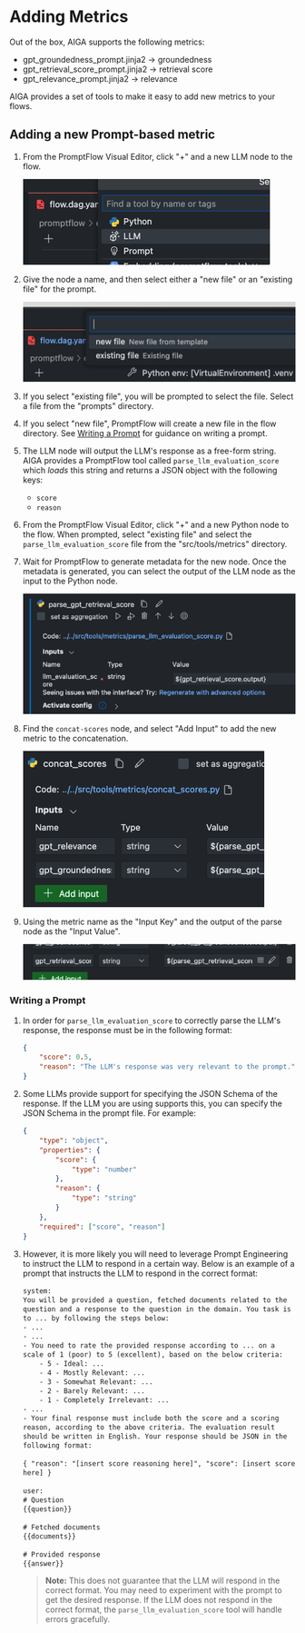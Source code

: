 # Adding Metrics

Out of the box, AIGA supports the following metrics:

- gpt_groundedness_prompt.jinja2 -> groundedness
- gpt_retrieval_score_prompt.jinja2 -> retrieval score
- gpt_relevance_prompt.jinja2 -> relevance

AIGA provides a set of tools to make it easy to add new metrics to your flows.

## Adding a new Prompt-based metric

1. From the PromptFlow Visual Editor, click "+" and a new LLM node to the flow.

    ![Add LLM](./assets/add-llm.png)

1. Give the node a name, and then select either a "new file" or an "existing file" for the prompt.

    ![File Selection](./assets/file-selection.png)

1. If you select "existing file", you will be prompted to select the file. Select a file from the "prompts" directory.

1. If you select "new file", PromptFlow will create a new file in the flow directory. See [Writing a Prompt](#writing-a-prompt) for guidance on writing a prompt.

1. The LLM node will output the LLM's response as a free-form string. AIGA provides a PromptFlow tool called `parse_llm_evaluation_score` which *loads* this string and returns a JSON object with the following keys:

    - `score`
    - `reason`

1. From the PromptFlow Visual Editor, click "+" and a new Python node to the flow. When prompted, select "existing file" and select the `parse_llm_evaluation_score` file from the "src/tools/metrics" directory.

1. Wait for PromptFlow to generate metadata for the new node. Once the metadata is generated, you can select the output of the LLM node as the input to the Python node.

    ![Parse Node](./assets/parse-node.png)

1. Find the `concat-scores` node, and select "Add Input" to add the new metric to the concatenation.

    ![Concat Scores](./assets/concat-scores.png)

1. Using the metric name as the "Input Key" and the output of the parse node as the "Input Value".

    ![Add Input](./assets/add-input.png)

### Writing a Prompt

1. In order for `parse_llm_evaluation_score` to correctly parse the LLM's response, the response must be in the following format:

    ```json
    {
        "score": 0.5,
        "reason": "The LLM's response was very relevant to the prompt."
    }
    ```

1. Some LLMs provide support for specifying the JSON Schema of the response. If the LLM you are using supports this, you can specify the JSON Schema in the prompt file. For example:

    ```json
    {
        "type": "object",
        "properties": {
            "score": {
                "type": "number"
            },
            "reason": {
                "type": "string"
            }
        },
        "required": ["score", "reason"]
    }
    ```

1. However, it is more likely you will need to leverage Prompt Engineering to instruct the LLM to respond in a certain way. Below is an example of a prompt that instructs the LLM to respond in the correct format:

    ```jinja2
    system:
    You will be provided a question, fetched documents related to the question and a response to the question in the domain. You task is to ... by following the steps below:
    - ...
    - ...
    - You need to rate the provided response according to ... on a scale of 1 (poor) to 5 (excellent), based on the below criteria:
        - 5 - Ideal: ...
        - 4 - Mostly Relevant: ...
        - 3 - Somewhat Relevant: ...
        - 2 - Barely Relevant: ...
        - 1 - Completely Irrelevant: ...
    - ...
    - Your final response must include both the score and a scoring reason, according to the above criteria. The evaluation result should be written in English. Your response should be JSON in the following format:

    { "reason": "[insert score reasoning here]", "score": [insert score here] }

    user:
    # Question
    {{question}}

    # Fetched documents
    {{documents}}

    # Provided response
    {{answer}}
    ```

    > **Note:** This does not guarantee that the LLM will respond in the correct format. You may need to experiment with the prompt to get the desired response. If the LLM does not respond in the correct format, the `parse_llm_evaluation_score` tool will handle errors gracefully.
